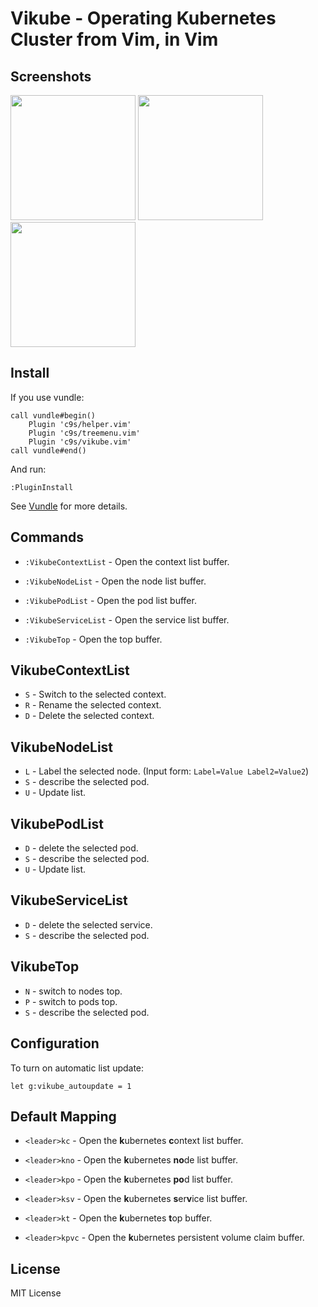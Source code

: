 Vikube - Operating Kubernetes Cluster from Vim, in Vim
======================================================

Screenshots
-----------

<img src="https://raw.githubusercontent.com/c9s/vikube.vim/master/assets/01_pod_describe.png" height="200"/>
<img src="https://raw.githubusercontent.com/c9s/vikube.vim/master/assets/02_top.png" height="200"/>
<img src="https://raw.githubusercontent.com/c9s/vikube.vim/master/assets/03_pod_list.png" height="200"/>

Install
-------

If you use vundle:

```vim
call vundle#begin()
    Plugin 'c9s/helper.vim'
    Plugin 'c9s/treemenu.vim'
    Plugin 'c9s/vikube.vim'
call vundle#end()
```

And run:

```
:PluginInstall
```

See [Vundle](https://github.com/VundleVim/Vundle.vim) for more details.

Commands
--------

- `:VikubeContextList` - Open the context list buffer.

- `:VikubeNodeList` - Open the node list buffer.

- `:VikubePodList` - Open the pod list buffer.

- `:VikubeServiceList` - Open the service list buffer.

- `:VikubeTop` - Open the top buffer.

VikubeContextList
-----------------

- `S` - Switch to the selected context.
- `R` - Rename the selected context.
- `D` - Delete the selected context.

VikubeNodeList
--------------

- `L` - Label the selected node.  (Input form: `Label=Value Label2=Value2`)
- `S` - describe the selected pod.
- `U` - Update list.

VikubePodList
-------------

- `D` - delete the selected pod.
- `S` - describe the selected pod.
- `U` - Update list.

VikubeServiceList
-----------------

- `D` - delete the selected service.
- `S` - describe the selected pod.

VikubeTop
---------

- `N` - switch to nodes top.
- `P` - switch to pods top.
- `S` - describe the selected pod.

Configuration
---------------

To turn on automatic list update:

    let g:vikube_autoupdate = 1

Default Mapping
---------------

- `<leader>kc` - Open the **k**ubernetes **c**ontext list buffer.

- `<leader>kno` - Open the **k**ubernetes **no**de list buffer.

- `<leader>kpo` - Open the **k**ubernetes **po**d list buffer.

- `<leader>ksv` - Open the **k**ubernetes **s**er**v**ice list buffer.

- `<leader>kt` - Open the **k**ubernetes **t**op buffer.

- `<leader>kpvc` - Open the **k**ubernetes persistent volume claim buffer.


License
----------
MIT License
